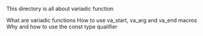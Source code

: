 This directory is all about variadic function

What are variadic functions
How to use va_start, va_arg and va_end macros
Why and how to use the const type qualifier
